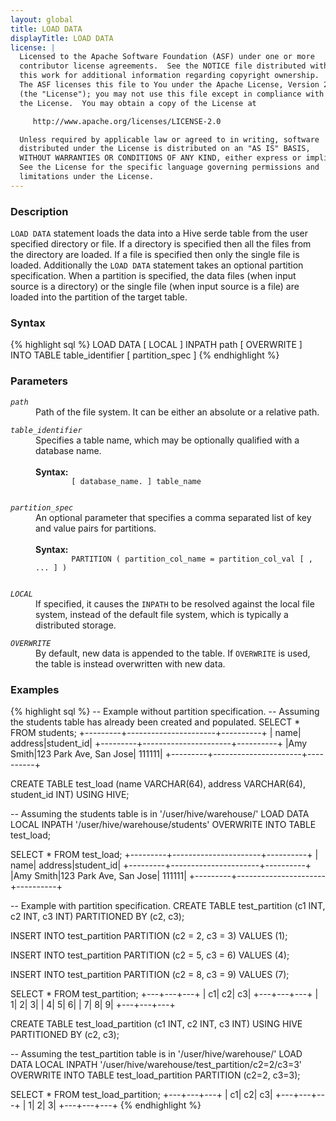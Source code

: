 ```yaml
---
layout: global
title: LOAD DATA
displayTitle: LOAD DATA
license: |
  Licensed to the Apache Software Foundation (ASF) under one or more
  contributor license agreements.  See the NOTICE file distributed with
  this work for additional information regarding copyright ownership.
  The ASF licenses this file to You under the Apache License, Version 2.0
  (the "License"); you may not use this file except in compliance with
  the License.  You may obtain a copy of the License at

     http://www.apache.org/licenses/LICENSE-2.0

  Unless required by applicable law or agreed to in writing, software
  distributed under the License is distributed on an "AS IS" BASIS,
  WITHOUT WARRANTIES OR CONDITIONS OF ANY KIND, either express or implied.
  See the License for the specific language governing permissions and
  limitations under the License.
---
```


### Description

`LOAD DATA` statement loads the data into a Hive serde table from the user specified directory or file. If a directory is specified then all the files from the directory are loaded. If a file is specified then only the single file is loaded. Additionally the `LOAD DATA` statement takes an optional partition specification. When a partition is specified, the data files (when input source is a directory) or the single file (when input source is a file) are loaded into the partition of the target table.

### Syntax

{% highlight sql %}
LOAD DATA [ LOCAL ] INPATH path [ OVERWRITE ] INTO TABLE table_identifier [ partition_spec ]
{% endhighlight %}

### Parameters

<dl>
  <dt><code><em>path</em></code></dt>
  <dd>Path of the file system. It can be either an absolute or a relative path.</dd>
</dl>

<dl>
  <dt><code><em>table_identifier</em></code></dt>
  <dd>
    Specifies a table name, which may be optionally qualified with a database name.<br><br>
    <b>Syntax:</b>
      <code>
        [ database_name. ] table_name
      </code>
  </dd>
</dl>

<dl>
  <dt><code><em>partition_spec</em></code></dt>
  <dd>
    An optional parameter that specifies a comma separated list of key and value pairs
    for partitions.<br><br>
    <b>Syntax:</b>
      <code>
        PARTITION ( partition_col_name = partition_col_val [ , ... ] )
      </code>
  </dd>
</dl>

<dl>
  <dt><code><em>LOCAL</em></code></dt>
  <dd>If specified, it causes the <code>INPATH</code> to be resolved against the local file system, instead of the default file system, which is typically a distributed storage.</dd>
</dl>

<dl>
  <dt><code><em>OVERWRITE</em></code></dt>
  <dd>By default, new data is appended to the table. If <code>OVERWRITE</code> is used, the table is instead overwritten with new data.</dd>
</dl>

### Examples

{% highlight sql %}
-- Example without partition specification.
-- Assuming the students table has already been created and populated.
SELECT * FROM students;
  +---------+----------------------+----------+
  |     name|               address|student_id|
  +---------+----------------------+----------+
  |Amy Smith|123 Park Ave, San Jose|    111111|
  +---------+----------------------+----------+

CREATE TABLE test_load (name VARCHAR(64), address VARCHAR(64), student_id INT) USING HIVE;

-- Assuming the students table is in '/user/hive/warehouse/'
LOAD DATA LOCAL INPATH '/user/hive/warehouse/students' OVERWRITE INTO TABLE test_load;

SELECT * FROM test_load;
  +---------+----------------------+----------+
  |     name|               address|student_id|
  +---------+----------------------+----------+
  |Amy Smith|123 Park Ave, San Jose|    111111|
  +---------+----------------------+----------+

-- Example with partition specification.
CREATE TABLE test_partition (c1 INT, c2 INT, c3 INT) PARTITIONED BY (c2, c3);

INSERT INTO test_partition PARTITION (c2 = 2, c3 = 3) VALUES (1);

INSERT INTO test_partition PARTITION (c2 = 5, c3 = 6) VALUES (4);

INSERT INTO test_partition PARTITION (c2 = 8, c3 = 9) VALUES (7);

SELECT * FROM test_partition;
  +---+---+---+
  | c1| c2| c3|
  +---+---+---+
  |  1|  2|  3|
  |  4|  5|  6|
  |  7|  8|  9|
  +---+---+---+

CREATE TABLE test_load_partition (c1 INT, c2 INT, c3 INT) USING HIVE PARTITIONED BY (c2, c3);

-- Assuming the test_partition table is in '/user/hive/warehouse/'
LOAD DATA LOCAL INPATH '/user/hive/warehouse/test_partition/c2=2/c3=3'
    OVERWRITE INTO TABLE test_load_partition PARTITION (c2=2, c3=3);

SELECT * FROM test_load_partition;
  +---+---+---+
  | c1| c2| c3|
  +---+---+---+
  |  1|  2|  3|
  +---+---+---+
{% endhighlight %}
